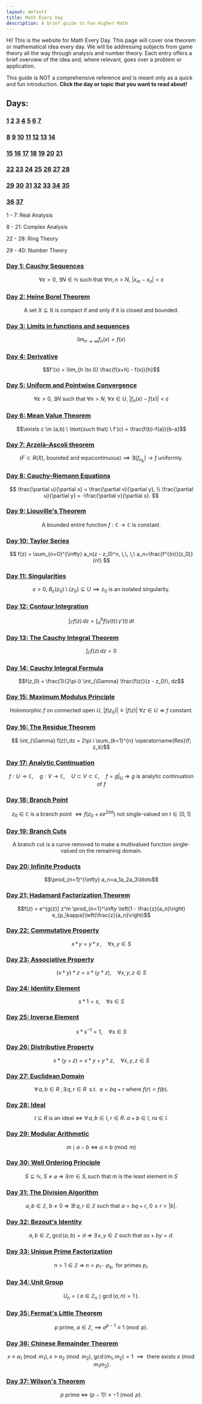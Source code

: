 ```yaml
---
layout: default
title: Math Every Day
description: A brief guide to Fun Higher Math
---
```


Hi! This is the website for Math Every Day. This page will cover one theorem or mathematical idea every day. We will be addressing subjects from game theory all the way through analysis and number theory. Each entry offers a brief overview of the idea and, where relevant, goes over a problem or application.

This guide is NOT a comprehensive reference and is meant only as a quick and fun introduction. **Click the day or topic that you want to read about!**

## Days: 
### [1](./day1.html) [2](./day2.html) [3](./day3.html) [4](./day4.html) [5](./day5.html) [6](./day6.html) [7](./day7.html)
### [8](./day8.html) [9](./day9.html) [10](./day10.html) [11](./day11.html) [12](./day12.html) [13](./day13.html) [14](./day14.html)
### [15](./day15.html) [16](./day16.html) [17](./day17.html)  [18](./day18.html) [19](./day19.html) [20](./day20.html) [21](./day21.html)
### [22](./day22.html) [23](./day23.html) [24](./day24.html) [25](./day25.html) [26](./day26.html) [27](./day27.html) [28](./day28.html)
### [29](./day29.html) [30](./day30.html) [31](./day31.html) [32](./day32.html) [33](./day33.html) [34](./day34.html) [35](./day35.html)
### [36](./day36.html) [37](./day37.html)


1 - 7: Real Analysis

8 - 21: Complex Analysis

22 - 28: Ring Theory

29 - 40: Number Theory




### [Day 1: Cauchy Sequences](./day1.html)

$$\forall \varepsilon > 0, \ \exists N \in \mathbb{N} \ \text{such that} \ \forall m,n > N, \ |x_m - x_n| < \varepsilon$$

### [Day 2: Heine Borel Theorem](./day2.html)

$$
\text{A set } X \subseteq \mathbb{R} \text{ is compact if and only if it is closed and bounded.}
$$

### [Day 3: Limits in functions and sequences](./day3.html)

$$\lim_{n \to \infty} f_n(x) = f(x)$$

### [Day 4: Derivative](./day4.html)

$$f'(x) = \lim_{h \to 0} \frac{f(x+h) - f(x)}{h}$$

### [Day 5: Uniform and Pointwise Convergence](./day5.html)

$$\forall \varepsilon > 0, \ \exists N \ \text{such that} \ \forall n > N, \ \forall x \in U, \ \lvert f_n(x) - f(x) \rvert < \varepsilon$$

### [Day 6: Mean Value Theorem](./day6.html)

$$\exists c \in (a,b) \ \text{such that} \ f'(c) = \frac{f(b)-f(a)}{b-a}$$

### [Day 7: Arzelà–Ascoli theorem](./day7.html)

$$(F \subset R(X),\ \text{bounded and equicontinuous}) \implies \exists \{f_{n_k}\} \to f \text{ uniformly}.$$

### [Day 8: Cauchy-Riemann Equations](./day8.html)

$$
\frac{\partial u}{\partial x} = \frac{\partial v}{\partial y}, \\
\frac{\partial u}{\partial y} = -\frac{\partial v}{\partial x}.
$$

### [Day 9: Liouville's Theorem](./day9.html)

$$
\text{A bounded entire function } f : \mathbb{C} \to \mathbb{C} \text{ is constant.}
$$

### [Day 10: Taylor Series](./day10.html)

$$
f(z) = \sum_{n=0}^{\infty}
a_n(z - z_0)^n, \,\, \,\ a_n=\frac{f^{(n)}(z_0)}{n!}
$$

### [Day 11: Singularities](./day11.html)

$$
\varepsilon > 0,\ B_\varepsilon(z_0) \setminus \{z_0\} \subseteq U \implies z_0 \text{ is an isolated singularity.}
$$

### [Day 12: Contour Integration](./day12.html)

$$\int_\Gamma f(z)\,dz = \int_a^b f\bigl(\gamma(t)\bigr)\,\gamma'(t)\,dt$$

### [Day 13: The Cauchy Integral Theorem](./day13.html)

$$\int_\Gamma f(z)\,dz =0$$

### [Day 14: Cauchy Integral Formula](./day14.html)

$$f(z_0) = \frac{1}{2\pi i} \int_{\Gamma} \frac{f(z)}{z - z_0}\, dz$$

### [Day 15: Maximum Modulus Principle](./day15.html)

$$ \text{Holomorphic } f \text{ on connected open } U,\ \lvert f(z_0) \rvert \geq \lvert f(z) \rvert\ \forall z \in U \Rightarrow f \text{ constant.}$$ 

### [Day 16: The Residue Theorem](./day16.html)

$$ \int_{\Gamma} f(z)\,dz = 2\pi i \sum_{k=1}^{n} \operatorname{Res}(f; z_k)$$ 

### [Day 17: Analytic Continuation](./day17.html)

$$
f : U \to \mathbb{C}, \quad g : V \to \mathbb{C}, \quad U \subset V \subset \mathbb{C}, \quad f = g|_U \Rightarrow g \text{ is analytic continuation of } f
$$

### [Day 18: Branch Point](./day18.html)

$$
z_0 \in \mathbb{C} \text{ is a branch point } \Leftrightarrow f(z_0 + \varepsilon e^{2\pi i t}) \text{ not single-valued on } t \in [0,1]
$$

### [Day 19: Branch Cuts](./day19.html)

$$\text{A branch cut is a curve removed to make a multivalued function single-valued on the remaining domain.}$$

### [Day 20: Infinite Products](./day20.html)

$$\prod_{n=1}^{\infty} a_n=a_1a_2a_3\ldots$$

### [Day 21: Hadamard Factorization Theorem](./day21.html)

$$f(z) = e^{g(z)} z^m \prod_{n=1}^\infty \left(1 - \frac{z}{a_n}\right) e_{p_\kappa}\left(\frac{z}{a_n}\right)$$

### [Day 22: Commutative Property](./day22.html)

$$x \,\ast \, y = y \,\ast\, x \,, \quad \forall x,y \in S$$ 

### [Day 23: Associative Property](./day23.html)

$$(x \ast y) \ast z = x \ast (y \ast z), \quad \forall x, y, z \in S$$

### [Day 24: Identity Element](./day24.html)

$$s \ast 1=s, \quad \forall s \in S$$ 

### [Day 25: Inverse Element](./day25.html)

$$s \ast s^{-1} = 1, \quad \forall s \in S$$

### [Day 26: Distributive Property](./day26.html)

$$x\ast (y+z)=x\ast y + y\ast z,  \quad \forall x,y,z \in S$$

### [Day 27: Euclidean Domain](./day27.html)

$$
\forall\,a,b\in R\;,\exists\,q,r\in R\;\text{ s.t. }\;a=bq+r \text{ where }f(r)<f(b).
$$

### [Day 28: Ideal](./day28.html)

$$
I\subseteq R\ \text{is an ideal} \iff \forall\,a,b\in I,\ r\in R:\ a+b\in I,\ ra\in I.
$$

### [Day 29: Modular Arithmetic](./day29.html)

$$m\mid a-b \iff a \equiv b\pmod{m}$$

### [Day 30: Well Ordering Principle](./day30.html)

$$
S \subseteq \mathbb{N},\ S \neq \varnothing \ \Rightarrow\ \exists\,m \in S, \text{such that $m$ is the least element in $S$}
$$

### [Day 31: The Division Algorithm](./day31.html)

$$
a,b\in\mathbb{Z},\ b\ne0\ \Rightarrow\ \exists!\,q,r\in\mathbb{Z}\text{ such that } a=bq+r,\ 0\le r<|b|.
$$

### [Day 32: Bezout's Identity](./day32.html)

$$
a,b\in\mathbb{Z},\ \gcd(a,b)=d\ \Rightarrow\ \exists\,x,y\in\mathbb{Z} \text{ such that } ax+by=d.
$$

### [Day 33: Unique Prime Factorization](./day33.html)

$$
n>1\in\mathbb{Z}\ \Rightarrow\ n=p_1\cdots p_k,\text{ for primes } p_i.
$$

### [Day 34: Unit Group](./day34.html)

$$
U_n = \{\,a \in \mathbb{Z}_n \mid \gcd(a,n) = 1\,\}.
$$

### [Day 35: Fermat's Little Theorem](./day35.html)

$$
p\ \text{prime},\ a\in\mathbb{Z},\ \implies\ a^{p-1}\equiv 1 \pmod{p}.
$$

### [Day 36: Chinese Remainder Theorem](./day36.html)

$$
x \equiv a_1\pmod{m_1}, x \equiv a_2 \pmod{m_2},\ \gcd(m_1,m_2)=1 \ \implies \text{ there exists } x \pmod{m_1m_2}.
$$

### [Day 37: Wilson's Theorem](./day37.html)

$$
p\ \text{prime} \ \iff\ (p-1)! \equiv -1 \pmod{p}.
$$